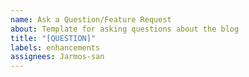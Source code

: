 ```yaml
---
name: Ask a Question/Feature Request
about: Template for asking questions about the blog
title: "[QUESTION]"
labels: enhancements
assignees: Jarmos-san
---
```

